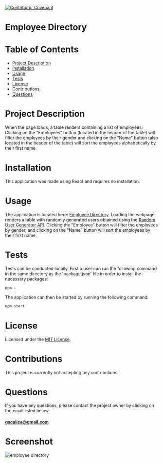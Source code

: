 [![Contributor Covenant](https://img.shields.io/badge/Contributor%20Covenant-v2.0%20adopted-ff69b4.svg)](https://www.contributor-covenant.org/version/2/0/code_of_conduct/)

# **Employee Directory**

# Table of Contents

- [Project Description](#project-description)
- [Installation](#installation)
- [Usage](#usage)
- [Tests](#tests)
- [License](#license)
- [Contributions](#contributions)
- [Questions](#questions)

# Project Description

When the page loads, a table renders containing a list of employees. Clicking on the "Employees" button (located in the header of the table) will filter the employees by their gender and clicking on the "Name" button (also located in the header of the table) will sort the employees alphabetically by their first name.

# Installation

This application was made using React and requires no installation.

# Usage

The application is located here: [Employee Directory](https://infinite-thicket-84161.herokuapp.com/). Loading the webpage renders a table with randomly generated users obtained using the [Random User Generator API](https://randomuser.me/). Clicking the "Employee" button will filter the employees by gender, and clicking on the "Name" button will sort the employees by their first name.

# Tests

Tests can be conducted locally. First a user can run the following command in the same directory as the 'package.json' file in order to install the necessary packages:

```sh
npm i
```

The application can then be started by running the following command:

```sh
npm start
```

# License

Licensed under the [MIT License](https://spdx.org/licenses/MIT.html).

# Contributions

This project is currently not accepting any contributions.

# Questions

If you have any questions, please contact the project owner by clicking on the email listed below.

#### gscalica@gmail.com

# Screenshot

![employee directory](./src/assets/images/employee_directory.jpg)
